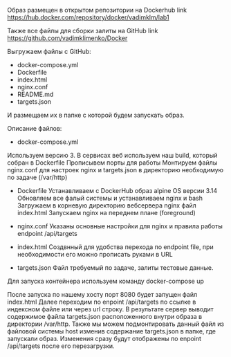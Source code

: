 Образ размещен в открытом репозитории на Dockerhub
link https://hub.docker.com/repository/docker/vadimklm/lab1

Также все файлы для сборки залиты на GitHub 
link https://github.com/vadimklimenko/Docker

Выгружаем файлы с GitHub:
- docker-compose.yml
- Dockerfile
- index.html
- nginx.conf
- README.md
- targets.json

И размещаем их в папке с которой будем запускать образ.

Описание файлов:

- docker-compose.yml

Используем версию 3.
В сервисах веб используем наш build, который собран в Dockerfile
Прописывем порты для работы
Монтируем файлы nginx.conf для настроек nginx и targets.json в директорию необходимую по задаче (/var/http)

- Dockerfile
Устанавливаем с DockerHub образ alpine OS версии 3.14
Обновляем все фалый системы и устанавливаем nginx и bash
Загружаем в корневую директорию вебсервера nginx файл index.html 
Запускаем nginx на переднем плане (foreground)

- nginx.conf
Указаны основные настройки для nginx и правила работы endpoint /api/targets

- index.html
Создвнный для удобства перехода по endpoint file, при необходимости его можно прописать руками в URL

- targets.json
Файл требуемый по задаче, залиты тестовые данные.


Для запуска контейнера используем команду 
docker-compose up

После запуска по нашему хосту порт 8080 будет запущен файл index.html 
Далее переходим по enpoint /api/targets по ссылке в индексном файле или через url строку. 
В результате сервер выводит содержимое файла targets.json расположенного внутри образа в директории /var/http.
Также мы можем подмонтировать данный файл из файловой системы host изменив содержание targets.json в папке, где запускали образ.
Изменения сразу будут отображены по enpoint /api/targets после его перезагрузки.



